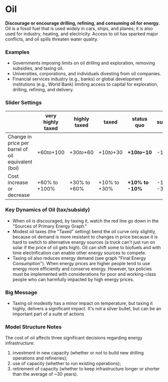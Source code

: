 # Oil

**Discourage or encourage drilling, refining, and consuming oil for energy.** Oil is a fossil fuel that is used widely in cars, ships, and planes; it is also used for industry, heating, and electricity. Access to oil has sparked major conflicts, and oil spills threaten water quality.

### Examples

- Governments imposing limits on oil drilling and exploration, removing subsidies, and taxing oil.
- Universities, corporations, and individuals divesting from oil companies.
- Financial services industry (e.g., banks) or global development institutions (e.g., World Bank) limiting access to capital for exploration, drilling, refining, and delivery.

### Slider Settings

|   | very highly taxed | highly taxed | taxed | status quo | subsidized |
| --- | --- | --- | --- | --- | --- |
| Change in price per barrel of oil equivalent (boi) | +$60 to +$100 | +$30 to +$60 | +$10 to +$30 | **+$10 to -$10** | -$10 to -$30 |
| Cost increase or decrease | +60% to +100% | +30% to +60% | +10% to +30% | **+10% to -10%** | -10% to -30% |


### Key Dynamics of Oil (tax/subsidy)

- When oil is discouraged, by taxing it, watch the red line go down in the "Sources of Primary Energy Graph."
- Modest oil taxes (the "Taxed" setting) bend the oil curve only slightly, because oil demand is more resistant to changes in price because it is hard to switch to alternative energy sources (a truck can't just run on solar if the price of oil gets high). Oil can shift some to biofuels and with time electrification can enable other energy sources to compete.
- Taxing oil also reduces energy demand (see graph "Final Energy Consumption"). When energy prices are higher people tend to use energy more efficiently and conserve energy. However, tax policies must be implemented with considerations for poor and working-class people who can harmfully impacted by high energy prices.

### Big Message

- Taxing oil modestly has a minor impact on temperature, but taxing it highly, delivers a significant impact.  It's not a silver bullet, but can be an important part of a suite of actions

### Model Structure Notes

The cost of oil affects three significant decisions regarding energy infrastructure:

1. investment in new capacity (whether or not to build new drilling operations and refineries);
2. use of capacity (whether to run existing operations);
3. retirement of capacity (whether to keep infrastructure longer or shorter than the average of ~30 years).


